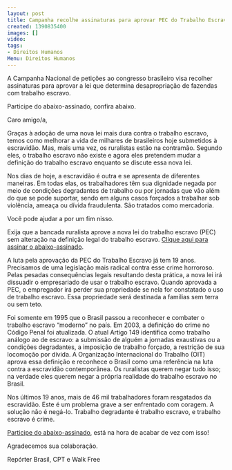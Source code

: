 ```yaml
---
layout: post
title: Campanha recolhe assinaturas para aprovar PEC do Trabalho Escravo
created: 1390835400
images: []
video: 
tags:
- Direitos Humanos
Menu: Direitos Humanos
---
```



A Campanha Nacional de petições ao congresso brasileiro visa recolher assinaturas para aprovar a lei que determina desapropriação de fazendas com trabalho escravo. 


Participe do abaixo-assinado, confira abaixo.



Caro amigo/a,



Graças à adoção de uma nova lei mais dura contra o trabalho escravo, temos como melhorar a vida de milhares de brasileiros hoje submetidos à escravidão. Mas, mais uma vez, os ruralistas estão na contramão. Segundo eles, o trabalho escravo não existe e agora eles pretendem mudar a definição do trabalho escravo enquanto se discute essa nova lei.


Nos dias de hoje, a escravidão é outra e se apresenta de diferentes maneiras. Em todas elas, os trabalhadores têm sua dignidade negada por meio de condições degradantes de trabalho ou por jornadas que vão além do que se pode suportar, sendo em alguns casos forçados a trabalhar sob violência, ameaça ou dívida fraudulenta. São tratados como mercadoria.


Você pode ajudar a por um fim nisso.



Exija que a bancada ruralista aprove a nova lei do trabalho escravo (PEC) sem alteração na definição legal do trabalho escravo. 
[Clique aqui para assinar o abaixo-assinado](http://campaigns.walkfree.org/p/PECdoTrabalhoEscravo).


A luta pela aprovação da PEC do Trabalho Escravo já tem 19 anos. Precisamos de uma legislação mais radical contra esse crime horroroso. Pelas pesadas consequências legais resultando desta prática, a nova lei irá dissuadir o empresariado de usar o trabalho escravo. Quando aprovada a PEC, o empregador irá perder sua propriedade se nela for constatado o uso de trabalho escravo. Essa propriedade será destinada a famílias sem terra ou sem teto.


Foi somente em 1995 que o Brasil passou a reconhecer e combater o trabalho escravo “moderno” no país. Em 2003, a definição do crime no Código Penal foi atualizada. O atual Artigo 149 identifica como trabalho análogo ao de escravo: a submissão de alguém a jornadas exaustivas ou a condições degradantes, a imposição de trabalho forçado, a restrição de sua locomoção por dívida. A Organização Internacional do Trabalho (OIT) aprova essa definição e reconhece o Brasil como uma referência na luta contra a escravidão contemporânea. Os ruralistas querem negar tudo isso; na verdade eles querem negar a própria realidade do trabalho escravo no Brasil.


Nos últimos 19 anos, mais de 46 mil trabalhadores foram resgatados da escravidão. Este é um problema grave a ser enfrentado com coragem. A solução não é negá-lo. Trabalho degradante é trabalho escravo, e trabalho escravo é crime. 


[Participe do abaixo-assinado](http://campaigns.walkfree.org/p/PECdoTrabalhoEscravo), está na hora de acabar de vez com isso!


Agradecemos sua colaboração.


Repórter Brasil, CPT e Walk Free
